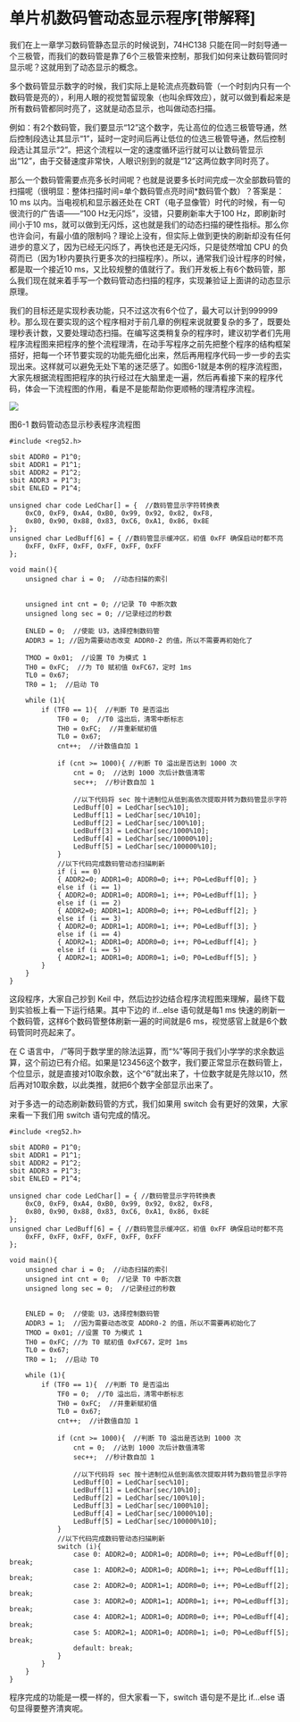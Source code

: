 # 单片机数码管动态显示程序[带解释]

我们在上一章学习数码管静态显示的时候说到，74HC138 只能在同一时刻导通一个三极管，而我们的数码管是靠了6个三极管来控制，那我们如何来让数码管同时显示呢？这就用到了动态显示的概念。

多个数码管显示数字的时候，我们实际上是轮流点亮数码管（一个时刻内只有一个数码管是亮的），利用人眼的视觉暂留现象（也叫余辉效应），就可以做到看起来是所有数码管都同时亮了，这就是动态显示，也叫做动态扫描。

例如：有2个数码管，我们要显示“12”这个数字，先让高位的位选三极管导通，然后控制段选让其显示“1”，延时一定时间后再让低位的位选三极管导通，然后控制段选让其显示“2”。把这个流程以一定的速度循环运行就可以让数码管显示出“12”，由于交替速度非常快，人眼识别到的就是“12”这两位数字同时亮了。

那么一个数码管需要点亮多长时间呢？也就是说要多长时间完成一次全部数码管的扫描呢（很明显：整体扫描时间=单个数码管点亮时间*数码管个数）？答案是：10 ms 以内。当电视机和显示器还处在 CRT（电子显像管）时代的时候，有一句很流行的广告语——“100 Hz无闪烁”，没错，只要刷新率大于100 Hz，即刷新时间小于10 ms，就可以做到无闪烁，这也就是我们的动态扫描的硬性指标。那么你也许会问，有最小值的限制吗？理论上没有，但实际上做到更快的刷新却没有任何进步的意义了，因为已经无闪烁了，再快也还是无闪烁，只是徒然增加 CPU 的负荷而已（因为1秒内要执行更多次的扫描程序）。所以，通常我们设计程序的时候，都是取一个接近10 ms，又比较规整的值就行了。我们开发板上有6个数码管，那么我们现在就来着手写一个数码管动态扫描的程序，实现兼验证上面讲的动态显示原理。

我们的目标还是实现秒表功能，只不过这次有6个位了，最大可以计到999999秒。那么现在要实现的这个程序相对于前几章的例程来说就要复杂的多了，既要处理秒表计数，又要处理动态扫描。在编写这类稍复杂的程序时，建议初学者们先用程序流程图来把程序的整个流程理清，在动手写程序之前先把整个程序的结构框架搭好，把每一个环节要实现的功能先细化出来，然后再用程序代码一步一步的去实现出来。这样就可以避免无处下笔的迷茫感了。如图6-1就是本例的程序流程图，大家先根据流程图把程序的执行经过在大脑里走一遍，然后再看接下来的程序代码，体会一下流程图的作用，看是不是能帮助你更顺畅的理清程序流程。

![](images/65.png)

图6-1 数码管动态显示秒表程序流程图

```
#include <reg52.h>

sbit ADDR0 = P1^0;
sbit ADDR1 = P1^1;
sbit ADDR2 = P1^2;
sbit ADDR3 = P1^3;
sbit ENLED = P1^4;

unsigned char code LedChar[] = {  //数码管显示字符转换表
    0xC0, 0xF9, 0xA4, 0xB0, 0x99, 0x92, 0x82, 0xF8,
    0x80, 0x90, 0x88, 0x83, 0xC6, 0xA1, 0x86, 0x8E
};
unsigned char LedBuff[6] = { //数码管显示缓冲区，初值 0xFF 确保启动时都不亮
    0xFF, 0xFF, 0xFF, 0xFF, 0xFF, 0xFF
};

void main(){
    unsigned char i = 0;  //动态扫描的索引
   
   
    unsigned int cnt = 0; //记录 T0 中断次数
    unsigned long sec = 0; //记录经过的秒数
   
    ENLED = 0;  //使能 U3，选择控制数码管
    ADDR3 = 1; //因为需要动态改变 ADDR0-2 的值，所以不需要再初始化了
   
    TMOD = 0x01;  //设置 T0 为模式 1
    TH0 = 0xFC;  //为 T0 赋初值 0xFC67，定时 1ms
    TL0 = 0x67;
    TR0 = 1;  //启动 T0

    while (1){
        if (TF0 == 1){  //判断 T0 是否溢出
            TF0 = 0;  //T0 溢出后，清零中断标志
            TH0 = 0xFC;  //并重新赋初值
            TL0 = 0x67;
            cnt++;  //计数值自加 1
       
            if (cnt >= 1000){ //判断 T0 溢出是否达到 1000 次
                cnt = 0;  //达到 1000 次后计数值清零
                sec++;  //秒计数自加 1
               
                //以下代码将 sec 按十进制位从低到高依次提取并转为数码管显示字符
                LedBuff[0] = LedChar[sec%10];
                LedBuff[1] = LedChar[sec/10%10];
                LedBuff[2] = LedChar[sec/100%10];
                LedBuff[3] = LedChar[sec/1000%10];
                LedBuff[4] = LedChar[sec/10000%10];
                LedBuff[5] = LedChar[sec/100000%10];
            }
            //以下代码完成数码管动态扫描刷新
            if (i == 0)
            { ADDR2=0; ADDR1=0; ADDR0=0; i++; P0=LedBuff[0]; }
            else if (i == 1)
            { ADDR2=0; ADDR1=0; ADDR0=1; i++; P0=LedBuff[1]; }
            else if (i == 2)
            { ADDR2=0; ADDR1=1; ADDR0=0; i++; P0=LedBuff[2]; }
            else if (i == 3)
            { ADDR2=0; ADDR1=1; ADDR0=1; i++; P0=LedBuff[3]; }
            else if (i == 4)
            { ADDR2=1; ADDR1=0; ADDR0=0; i++; P0=LedBuff[4]; }
            else if (i == 5)
            { ADDR2=1; ADDR1=0; ADDR0=1; i=0; P0=LedBuff[5]; }
        }
    }
}
```

这段程序，大家自己抄到 Keil 中，然后边抄边结合程序流程图来理解，最终下载到实验板上看一下运行结果。其中下边的 if...else 语句就是每1 ms 快速的刷新一个数码管，这样6个数码管整体刷新一遍的时间就是6 ms，视觉感官上就是6个数码管同时亮起来了。

在 C 语言中， /”等同于数学里的除法运算，而“%”等同于我们小学学的求余数运算，这个前边已有介绍。如果是123456这个数字，我们要正常显示在数码管上，个位显示，就是直接对10取余数，这个“6”就出来了，十位数字就是先除以10，然后再对10取余数，以此类推，就把6个数字全部显示出来了。

对于多选一的动态刷新数码管的方式，我们如果用 switch 会有更好的效果，大家来看一下我们用 switch 语句完成的情况。

```
#include <reg52.h>

sbit ADDR0 = P1^0;
sbit ADDR1 = P1^1;
sbit ADDR2 = P1^2;
sbit ADDR3 = P1^3;
sbit ENLED = P1^4;

unsigned char code LedChar[] = { //数码管显示字符转换表
    0xC0, 0xF9, 0xA4, 0xB0, 0x99, 0x92, 0x82, 0xF8,
    0x80, 0x90, 0x88, 0x83, 0xC6, 0xA1, 0x86, 0x8E
};
unsigned char LedBuff[6] = { //数码管显示缓冲区，初值 0xFF 确保启动时都不亮
    0xFF, 0xFF, 0xFF, 0xFF, 0xFF, 0xFF
};

void main(){
    unsigned char i = 0;  //动态扫描的索引
    unsigned int cnt = 0;  //记录 T0 中断次数
    unsigned long sec = 0;  //记录经过的秒数
   
   
    ENLED = 0;  //使能 U3，选择控制数码管
    ADDR3 = 1;  //因为需要动态改变 ADDR0-2 的值，所以不需要再初始化了
    TMOD = 0x01; //设置 T0 为模式 1
    TH0 = 0xFC; //为 T0 赋初值 0xFC67，定时 1ms
    TL0 = 0x67;
    TR0 = 1;  //启动 T0
   
    while (1){
        if (TF0 == 1){  //判断 T0 是否溢出
            TF0 = 0;  //T0 溢出后，清零中断标志
            TH0 = 0xFC;  //并重新赋初值
            TL0 = 0x67;
            cnt++;  //计数值自加 1
       
            if (cnt >= 1000){  //判断 T0 溢出是否达到 1000 次
                cnt = 0;  //达到 1000 次后计数值清零
                sec++;  //秒计数自加 1
               
                //以下代码将 sec 按十进制位从低到高依次提取并转为数码管显示字符
                LedBuff[0] = LedChar[sec%10];
                LedBuff[1] = LedChar[sec/10%10];
                LedBuff[2] = LedChar[sec/100%10];
                LedBuff[3] = LedChar[sec/1000%10];
                LedBuff[4] = LedChar[sec/10000%10];
                LedBuff[5] = LedChar[sec/100000%10];
            }
            //以下代码完成数码管动态扫描刷新
            switch (i){
                case 0: ADDR2=0; ADDR1=0; ADDR0=0; i++; P0=LedBuff[0]; break;
                case 1: ADDR2=0; ADDR1=0; ADDR0=1; i++; P0=LedBuff[1]; break;
                case 2: ADDR2=0; ADDR1=1; ADDR0=0; i++; P0=LedBuff[2]; break;
                case 3: ADDR2=0; ADDR1=1; ADDR0=1; i++; P0=LedBuff[3]; break;
                case 4: ADDR2=1; ADDR1=0; ADDR0=0; i++; P0=LedBuff[4]; break;
                case 5: ADDR2=1; ADDR1=0; ADDR0=1; i=0; P0=LedBuff[5]; break;
                default: break;
            }
        }
    }
}
```

程序完成的功能是一模一样的，但大家看一下，switch 语句是不是比 if...else 语句显得要整齐清爽呢。